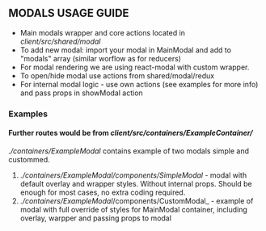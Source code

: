 ## MODALS USAGE GUIDE
* Main modals wrapper and core actions located in _client/src/shared/modal_
* To add new modal: import your modal in MainModal and add to "modals" array (similar worflow as for reducers)
* For modal rendering we are using react-modal with custom wrapper.
* To open/hide modal use actions from shared/modal/redux
* For internal modal logic - use own actions (see examples for more info) and pass props in showModal action

### Examples
#### Further routes would be from _client/src/containers/ExampleContainer/_
_./containers/ExampleModal_ contains example of two modals simple and custommed.
1) _./containers/ExampleModal/components/SimpleModal_ - modal with default overlay and wrapper styles. Without internal props. Should be enough for most cases, no extra coding required.
2) _./containers/ExampleModal_/components/CustomModal_ - example of modal with full override of styles for MainModal container, including overlay, warpper and passing props to modal
